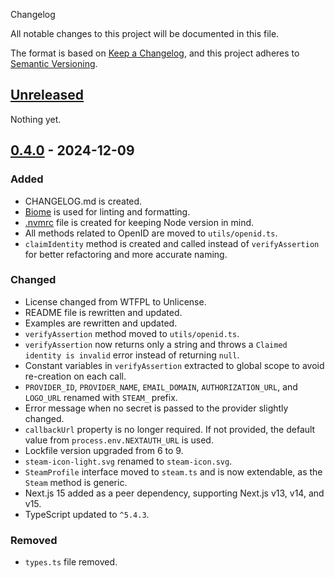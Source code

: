 Changelog

All notable changes to this project will be documented in this file.

The format is based on [Keep a Changelog](https://keepachangelog.com/en/1.1.0/), and this project adheres to [Semantic Versioning](https://semver.org/spec/v2.0.0.html).

## [Unreleased]

Nothing yet.

## [0.4.0] - 2024-12-09

### Added

- CHANGELOG.md is created.
- [Biome](https://biomejs.dev/) is used for linting and formatting.
- [.nvmrc](https://biomejs.dev/) file is created for keeping Node version in mind.
- All methods related to OpenID are moved to `utils/openid.ts`.
- `claimIdentity` method is created and called instead of `verifyAssertion` for better refactoring and more accurate naming.

### Changed

- License changed from WTFPL to Unlicense.
- README file is rewritten and updated.
- Examples are rewritten and updated.
- `verifyAssertion` method moved to `utils/openid.ts`.
- `verifyAssertion` now returns only a string and throws a `Claimed identity is invalid` error instead of returning `null`.
- Constant variables in `verifyAssertion` extracted to global scope to avoid re-creation on each call.
- `PROVIDER_ID`, `PROVIDER_NAME`, `EMAIL_DOMAIN`, `AUTHORIZATION_URL`, and `LOGO_URL` renamed with `STEAM_` prefix.
- Error message when no secret is passed to the provider slightly changed.
- `callbackUrl` property is no longer required. If not provided, the default value from `process.env.NEXTAUTH_URL` is used.
- Lockfile version upgraded from 6 to 9.
- `steam-icon-light.svg` renamed to `steam-icon.svg`.
- `SteamProfile` interface moved to `steam.ts` and is now extendable, as the `Steam` method is generic.
- Next.js 15 added as a peer dependency, supporting Next.js v13, v14, and v15.
- TypeScript updated to `^5.4.3`.

### Removed

- `types.ts` file removed.

[unreleased]: https://github.com/nekonyx/next-auth-steam/compare/v0.4.0...HEAD
[0.4.0]: https://github.com/nekonyx/next-auth-steam/releases/tag/v0.4.0
